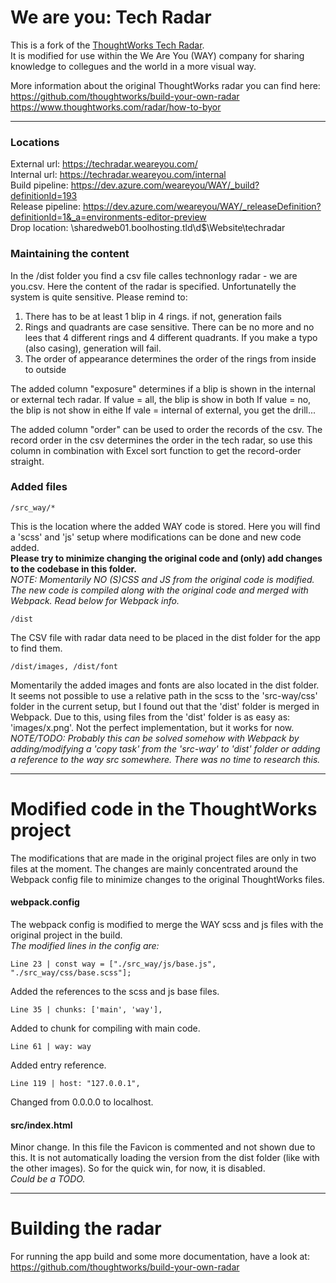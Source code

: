 # We are you: Tech Radar

This is a fork of the [ThoughtWorks Tech Radar](https://www.thoughtworks.com/radar).  
It is modified for use within the We Are You (WAY) company for sharing knowledge to collegues and the world in a more visual way.

More information about the original ThoughtWorks radar you can find here:  
https://github.com/thoughtworks/build-your-own-radar  
https://www.thoughtworks.com/radar/how-to-byor

---
### Locations
External url: https://techradar.weareyou.com/<br>
Internal url: https://techradar.weareyou.com/internal<br>
Build pipeline: https://dev.azure.com/weareyou/WAY/_build?definitionId=193<br>
Release pipeline: https://dev.azure.com/weareyou/WAY/_releaseDefinition?definitionId=1&_a=environments-editor-preview <br>
Drop location: \\sharedweb01.boolhosting.tld\d$\Website\techradar

### Maintaining the content
In the /dist folder you find a csv file calles technonlogy radar - we are you.csv. Here the content of the radar is specified.
Unfortunatelly the system is quite sensitive. Please remind to:
1. There has to be at least 1 blip in 4 rings. if not, generation fails
2. Rings and quadrants are case sensitive. There can be no more and no lees that 4 different rings and 4 different quadrants. If you make a typo (also casing), generation will fail.
3. The order of appearance determines the order of the rings from inside to outside

The added column "exposure" determines if a blip is shown in the internal or external tech radar.
If value = all, the blip is show in both
If value = no, the blip is not show in eithe
If vale = internal of external, you get the drill...

The added column "order" can be used to order the records of the csv. The record order in the csv determines the order in the tech radar, so use this column in combination with Excel sort function to get the record-order straight. 

### Added files

```
/src_way/*
```

This is the location where the added WAY code is stored. Here you will find a 'scss' and 'js' setup where modifications can be done and new code added.  
**Please try to minimize changing the original code and (only) add changes to the codebase in this folder.**  
_NOTE: Momentarily NO (S)CSS and JS from the original code is modified. The new code is compiled along with the original code and merged with Webpack. Read below for Webpack info._

```
/dist
```

The CSV file with radar data need to be placed in the dist folder for the app to find them.

```
/dist/images, /dist/font
```

Momentarily the added images and fonts are also located in the dist folder.  
It seems not possible to use a relative path in the scss to the 'src-way/css' folder in the current setup, but I found out that the 'dist' folder is merged in Webpack. Due to this, using files from the 'dist' folder is as easy as: 'images/x.png'. Not the perfect implementation, but it works for now.  
_NOTE/TODO: Probably this can be solved somehow with Webpack by adding/modifying a 'copy task' from the 'src-way' to 'dist' folder or adding a reference to the way src somewhere. There was no time to research this._

---

# Modified code in the ThoughtWorks project

The modifications that are made in the original project files are only in two files at the moment. The changes are mainly concentrated around the Webpack config file to minimize changes to the original ThoughtWorks files.

#### webpack.config

The webpack config is modified to merge the WAY scss and js files with the original project in the build.  
_The modified lines in the config are:_

```
Line 23 | const way = ["./src_way/js/base.js", "./src_way/css/base.scss"];
```

Added the references to the scss and js base files.

```
Line 35 | chunks: ['main', 'way'],
```

Added to chunk for compiling with main code.

```
Line 61 | way: way
```

Added entry reference.

```
Line 119 | host: "127.0.0.1",
```

Changed from 0.0.0.0 to localhost.

#### src/index.html

Minor change. In this file the Favicon is commented and not shown due to this. It is not automatically loading the version from the dist folder (like with the other images). So for the quick win, for now, it is disabled.  
_Could be a TODO._

---

# Building the radar

For running the app build and some more documentation, have a look at:  
https://github.com/thoughtworks/build-your-own-radar
